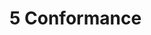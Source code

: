 <!-- transformation-note: left upstream numbering of headings for verification -->
# 5 Conformance

<!--
(Note: The OASIS TC Process requires that a specification approved by the TC at the Committee Specification Public
Review Draft, Committee Specification or OASIS Standard level must include a separate section, listing a set of numbered
conformance clauses, to which any implementation of the specification must adhere in order to claim conformance to the
specification (or any optional portion thereof). This is done by listing the conformance clauses here.

For the definition of "conformance clause," see OASIS Defined Terms.

See "Guidelines to Writing Conformance Clauses":
https://docs.oasis-open.org/templates/TCHandbook/ConformanceGuidelines.html.

Remove this note before submitting for publication.)
-->
